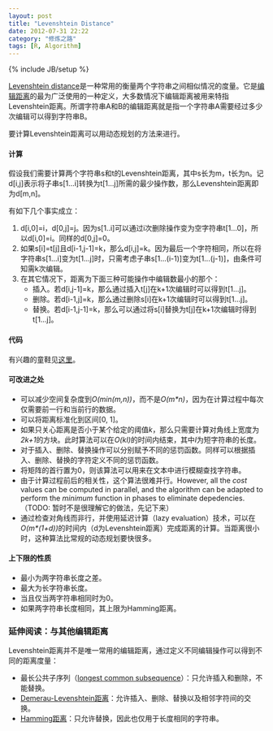 ```yaml
---
layout: post
title: "Levenshtein Distance"
date: 2012-07-31 22:22
category: "修炼之路"
tags: [R, Algorithm]
---
```

{% include JB/setup %}

[Levenshtein distance](http://en.wikipedia.org/wiki/Levenshtein_distance)是一种常用的衡量两个字符串之间相似情况的度量。它是[编辑距离](http://en.wikipedia.org/wiki/Edit_distance)的最为广泛使用的一种定义，大多数情况下编辑距离被用来特指Levenshtein距离。所谓字符串A和B的编辑距离就是指一个字符串A需要经过多少次编辑可以得到字符串B。

要计算Levenshtein距离可以用动态规划的方法来进行。

#### 计算
假设我们需要计算两个字符串s和t的Levenshtein距离，其中s长为m，t长为n。记d\[i,j\]表示将子串s\[1...i\]转换为t\[1...j\]所需的最少操作数，那么Levenshtein距离即为d\[m,n\]。

有如下几个事实成立：

<ol>
<li>d[i,0]=i，d[0,j]=j。因为s[1..i]可以通过i次删除操作变为空字符串t[1...0]，所以d[i,0]=i。同样的d[0,j]=0。</li>
<li>如果s[i]=t[j]且d[i-1,j-1]=k，那么d[i,j]=k。因为最后一个字符相同，所以在将字符串s[1...i]变为t[1...j]时，只需考虑子串s[1...(i-1)]变为t[1...(j-1)]，由条件可知需k次编辑。</li>
<li>在其它情况下，距离为下面三种可能操作中编辑数最小的那个：
<ul>
	<li>插入。若d[i,j-1]=k，那么通过插入t[j]在k+1次编辑时可以得到t[1...j]。</li>
	<li>删除。若d[i-1,j]=k，那么通过删除s[i]在k+1次编辑时可以得到t[1...j]。</li>
	<li>替换。若d[i-1,j-1]=k，那么可以通过将s[i]替换为t[j]在k+1次编辑时得到t[1...j]。</li>
</ul>
</li>
</ol>

#### 代码
有兴趣的童鞋见[这里](https://github.com/equation85/codebase/blob/master/LevenshteinDistance/LevenshteinDistance.R)。

#### 可改进之处
<ul>
<li>可以减少空间复杂度到<em>O(min(m,n))</em>，而不是<em>O(m*n)</em>，因为在计算过程中每次仅需要前一行和当前行的数据。</li>
<li>可以将距离标准化到区间[0, 1]。</li>
<li>如果只关心距离是否小于某个给定的阈值<em>k</em>，那么只需要计算对角线上宽度为<em>2k+1</em>的方块。此时算法可以在<em>O(kI)</em>的时间内结束，其中<em>I</em>为短字符串的长度。</li>
<li>对于插入、删除、替换操作可以分别赋予不同的惩罚函数。同样可以根据插入、删除、替换的字符定义不同的惩罚函数。</li>
<li>将矩阵的首行置为0，则该算法可以用来在文本中进行模糊查找字符串。</li>
<li>由于计算过程前后的相关性，这个算法很难并行。However, all the <em>cost</em> values can be computed in parallel, and the algorithm can be adapted to perform the <em>minimum</em> function in phases to eliminate depedencies. （TODO: 暂时不是很理解它的做法，先记下来）</li>
<li>通过检查对角线而非行，并使用延迟计算（lazy evaluation）技术，可以在<em>O(m*(1+d))</em>的时间内（d为Levenshtein距离）完成距离的计算。当距离很小时，这种算法比常规的动态规划要快很多。</li>
</ul>

#### 上下限的性质

<ul>
<li>最小为两字符串长度之差。</li>
<li>最大为长字符串长度。</li>
<li>当且仅当两字符串相同时为0。</li>
<li>如果两字符串长度相同，其上限为Hamming距离。</li>
</ul>

### 延伸阅读：与其他编辑距离
Levenshtein距离并不是唯一常用的编辑距离，通过定义不同编辑操作可以得到不同的距离度量：

- 最长公共子序列（[longest common subsequence](http://en.wikipedia.org/wiki/Longest_common_subsequence_problem)）：只允许插入和删除，不能替换。
- [Demerau-Levenshtein距离](http://en.wikipedia.org/wiki/Damerau%E2%80%93Levenshtein_distance)：允许插入、删除、替换以及相邻字符间的交换。
- [Hamming距离](http://en.wikipedia.org/wiki/Hamming_distance)：只允许替换，因此也仅用于长度相同的字符串。


